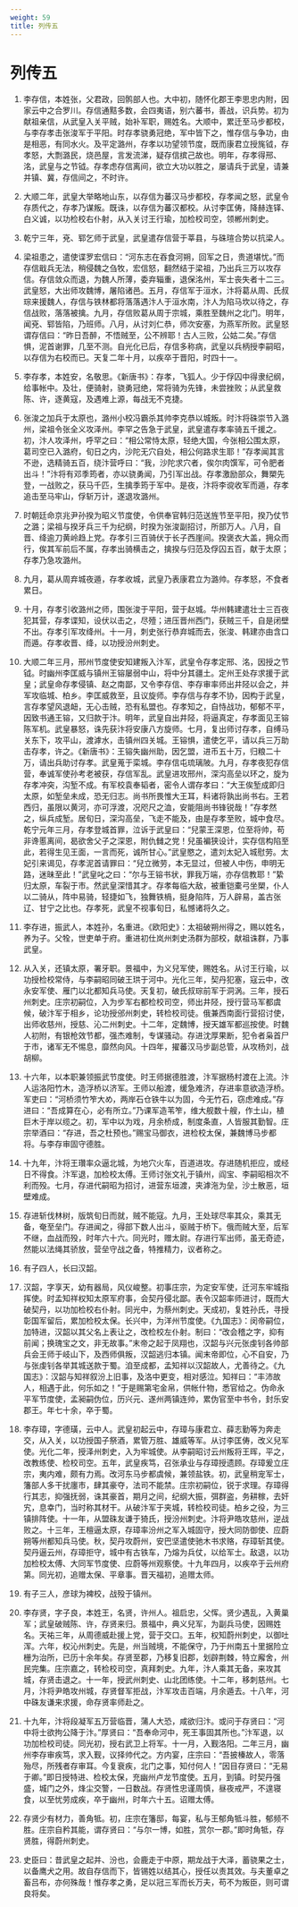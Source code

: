 ```yaml
---
weight: 59
title: 列传五
---
```


# 列传五

1. <span id="列传五-1"></span>
李存信，本姓张，父君政，回鹘部人也。大中初，随怀化郡王李思忠内附，因家云中之合罗川。存信通黠多数，会四夷语，别六蕃书，善战，识兵势。初为献祖亲信，从武皇入关平贼，始补军职，赐姓名。大顺中，累迁至马步都校，与李存孝击张浚军于平阳。时存孝骁勇冠绝，军中皆下之，惟存信与争功，由是相恶，有同水火。及平定潞州，存孝以功望领节度，既而康君立授旄钺，存孝怒，大剽潞民，烧邑屋，言发流涕，疑存信摈己故也。明年，存孝得邢、洺，武皇与之节钺。存孝虑存信离间，欲立大功以胜之，屡请兵于武皇，请兼并镇、冀，存信间之，不时许。

2. <span id="列传五-2"></span>
大顺二年，武皇大举略地山东，以存信为蕃汉马步都校，存孝闻之怒，武皇令存质代之，存孝乃谋叛。既诛，以存信为蕃汉都校。从讨李匡俦，降赫连铎、白义诚，以功检校右仆射，从入关讨王行瑜，加检校司空，领郴州刺史。

3. <span id="列传五-3"></span>
乾宁三年，兗、郓乞师于武皇，武皇遣存信营于莘县，与硃瑄合势以抗梁人。

4. <span id="列传五-4"></span>
梁祖患之，遣使谍罗宏信曰：“河东志在吞食河朔，回军之日，贵道堪忧。”而存信戢兵无法，稍侵魏之刍牧，宏信怒，翻然结于梁祖，乃出兵三万以攻存信。存信敛众而退，为魏人所薄，委弃辎重，退保洺州，军士丧失者十二三。武皇怒，大出师攻魏博，屠陷诸邑。五月，存信军于洹水，汴将葛从周、氏叔琮来援魏人，存信与铁林都将落落遇汴人于洹水南，汴人为陷马坎以待之，存信战败，落落被擒。九月，存信败葛从周于宗城，乘胜至魏州之北门。明年，闻兗、郓皆陷，乃班师。八月，从讨刘仁恭，师次安塞，为燕军所败。武皇怒谓存信曰：“昨日吾醉，不悟贼至，公不辨耶！古人三败，公姑二矣。”存信惧，泥首谢罪，几至不测。自光化已后，存信多称病，武皇以兵柄授李嗣昭，以存信为右校而已。天复二年十月，以疾卒于晋阳，时四十一。

5. <span id="列传五-5"></span>
李存孝，本姓安，名敬思。《新唐书》：存孝，飞狐人。少于俘囚中得隶纪纲，给事帐中。及壮，便骑射，骁勇冠绝，常将骑为先锋，未尝挫败；从武皇救陈、许，逐黄寇，及遇难上源，每战无不克捷。

6. <span id="列传五-6"></span>
张浚之加兵于太原也，潞州小校冯霸杀其帅李克恭以城叛。时汴将硃崇节入潞州，梁祖令张全义攻泽州。李罕之告急于武皇，武皇遣存孝率骑五千援之。初，汴人攻泽州，呼罕之曰：“相公常恃太原，轻绝大国，今张相公围太原，葛司空已入潞府，旬日之内，沙陀无穴自处，相公何路求生耶！”存孝闻其言不逊，选精骑五百，绕汴营呼曰：“我，沙陀求穴者，俟尔肉馔军，可令肥者出斗！”汴将有邓季筠者，亦以骁勇闻，乃引军出战。存孝激励部众，舞槊先登，一战败之，获马千匹，生擒季筠于军中。是夜，汴将李谠收军而遁，存孝追击至马牢山，俘斩万计，遂退攻潞州。

7. <span id="列传五-7"></span>
时朝廷命京兆尹孙揆为昭义节度使，令供奉官韩归范送旌节至平阳，揆乃仗节之潞；梁祖与揆牙兵三千为纪纲，时揆为张浚副招讨，所部万人。八月，自晋、绛逾刀黄岭趋上党。存孝引三百骑伏于长子西崖间。揆褒衣大盖，拥众而行，俟其军前后不属，存孝出骑横击之，擒揆与归范及俘囚五百，献于太原；存孝乃急攻潞州。

8. <span id="列传五-8"></span>
九月，葛从周弃城夜遁，存孝收城，武皇乃表康君立为潞帅。存孝怒，不食者累日。

9. <span id="列传五-9"></span>
十月，存孝引收潞州之师，围张浚于平阳，营于赵城。华州韩建遣壮士三百夜犯其营，存孝谍知，设伏以击之，尽殪；进压晋州西门，获贼三千，自是闭壁不出。存孝引军攻绛州。十一月，刺史张行恭弃城而去，张浚、韩建亦由含口而遁。存孝收晋、绛，以功授汾州刺史。

10. <span id="列传五-10"></span>
大顺二年三月，邢州节度使安知建叛入汴军，武皇令存孝定邢、洺，因授之节钺。时幽州李匡威与镇州王镕屡弱中山，将中分其疆土。定州王处存求援于武皇；武皇命存孝侵镇、赵之南鄙，又令李存信、李存审率师出井陉以会之，并军攻临城、柏乡。李匡威救至，且议旋师。李存信与存孝不协，因构于武皇，言存孝望风退衄，无心击贼，恐有私盟也。存孝知之，自恃战功，郁郁不平，因致书通王镕，又归款于汴。明年，武皇自出井陉，将逼真定，存孝面见王镕陈军机。武皇暴怒，诛先获汴将安康八方旋师。七月，复出师讨存孝，自缚马关东下，攻平山，渡滹水，击镇州四关城。王镕惧，遣使乞平，请以兵三万助击存孝，许之。《新唐书》：王镕失幽州助，因乞盟，进币五十万，归粮二十万，请出兵助讨存孝。武皇蒐于栾城。李存信屯琉璃陂。九月，存孝夜犯存信营，奉诚军使孙考老被获，存信军乱。武皇进攻邢州，深沟高垒以环之，旋为存孝冲突，沟堑不成。有军校袁奉韬者，密令人谓存孝曰：“大王俟堑成即归太原，如堑垒未成，恐无归志。尚书所畏惟大王耳，料诸将孰出尚书右。王若西归，虽限以黄河，亦可浮渡，况咫尺之洫，安能阻尚书锋锐哉！”存孝然之，纵兵成堑。居旬日，深沟高垒，飞走不能及，由是存孝至败，城中食尽。乾宁元年三月，存孝登城首罪，泣诉于武皇曰：“兒蒙王深恩，位至将帅，苟非谗慝离间，曷欲舍父子之深恩，附仇雠之党！兒虽褊狭设计，实存信构陷至此，若得生见王面，一言而死，诚所甘心。”武皇愍之，遣刘太妃入城慰劳。太妃引来谒见，存孝泥首请罪曰：“兒立微劳，本无显过，但被人中伤，申明无路，迷昧至此！”武皇叱之曰：“尔与王镕书状，罪我万端，亦存信教耶！”絷归太原，车裂于市。然武皇深惜其才。存孝每临大敌，被重铠橐弓坐槊，仆人以二骑从，阵中易骑，轻捷如飞，独舞铁楇，挺身陷阵，万人辟易，盖古张辽、甘宁之比也。存孝死，武皇不视事旬日，私憾诸将久之。

11. <span id="列传五-11"></span>
李存进，振武人，本姓孙，名重进。《欧阳史》：太祖破朔州得之，赐以姓名，养为子。父牷，世吏单于府。重进初仕岚州刺史汤群为部校，献祖诛群，乃事武皇。

12. <span id="列传五-12"></span>
从入关，还镇太原，署牙职。景福中，为义兒军使，赐姓名。从讨王行瑜，以功授检校常侍，与李嗣昭同破王珙于河中。光化三年，契丹犯塞，寇云中，改永安军使、雁门以北都知兵马使。天复初，破氏叔琮前军于洞涡。三年，授石州刺史。庄宗初嗣位，入为步军右都检校司空，师出井陉，授行营马军都虞候，破汴军于相乡，论功授邠州刺史，转检校司徒。俄兼西南面行营招讨使，出师收慈州，授慈、沁二州刺史。十二年，定魏博，授天雄军都巡按使。时魏人初附，有银枪效节都，强杰难制，专谋骚动。存进沈厚果断，犯令者枭首尸于市，诸军无不惕息，靡然向风。十四年，擢蕃汉马步副总管，从攻杨刘，战胡柳。

13. <span id="列传五-13"></span>
十六年，以本职兼领振武节度使。时王师据德胜渡，汴军据杨村渡在上流。汴人运洛阳竹木，造浮桥以济军。王师以船渡，缓急难济，存进率意欲造浮桥。军吏曰：“河桥须竹笮大め，两岸石仓铁牛以为固，今无竹石，窃虑难成。”存进曰：“吾成算在心，必有所立。”乃课军造苇笮，维大舰数十艘，作土山，植巨木于岸以缆之。初，军中以为戏，月余桥成，制度条直，人皆服其勤智。庄宗举酒曰：“存进，吾之杜预也。”赐宝马御衣，进检校太保，兼魏博马步都将。与李存审固守德胜。

14. <span id="列传五-14"></span>
十九年，汴将王瓚率众逼北城，为地穴火车，百道进攻。存进随机拒应，或经日不得食。汴军退，加检校太傅。王师讨张文礼于镇州，阎宝、李嗣昭相次不利而殁。七月，存进代嗣昭为招讨，进营东垣渡，夹滹沲为垒，沙土散恶，垣壁难成。

15. <span id="列传五-15"></span>
存进斩伐林树，版筑旬日而就，贼不能寇。九月，王处球尽率其众，乘其无备，奄至垒门。存进闻之，得部下数人出斗，驱贼于桥下。俄而贼大至，后军不继，血战而殁，时年六十六。同光时，赠太尉。存进行军出师，虽无奇迹，然能以法绳其骄放，营垒守战之备，特推精力，议者称之。

16. <span id="列传五-16"></span>
有子四人，长曰汉韶。

17. <span id="列传五-17"></span>
汉韶，字享天，幼有器局，风仪峻整。初事庄宗，为定安军使，迁河东牢城指挥使。时孟知祥权知太原军府事，会契丹侵北鄙。表令汉韶率师进讨，既而大破契丹，以功加检校右仆射。同光中，为蔡州刺史。天成初，复姓孙氏，寻授彰国军留后，累加检校太保。长兴中，为洋州节度使。《九国志》：闵帝嗣位，加特进，汉韶以其父名上表让之，改检校左仆射。制曰：“改会稽之字，抑有前闻；换瑰宝之文，非无故事。”末帝之起于凤翔也，汉韶与兴元张虔钊各帅部兵会王师于岐山下，及西师俱叛，汉韶逃归本镇。闻末帝即位，心不自安，乃与张虔钊各举其城送款于蜀。洎至成都，孟知祥以汉韶故人，尤善待之。《九国志》：汉韶与知祥叙汾上旧事，及洛中更变，相对感泣。知祥曰：“丰沛故人，相遇于此，何乐如之！”于是赐第宅金帛，供帐什物，悉官给之。伪命永平军节度使，孟昶嗣伪位，历兴元、遂州两镇连帅，累伪官至中书令，封乐安郡王。年七十余，卒于蜀。

18. <span id="列传五-18"></span>
李存璋，字德璜，云中人。武皇初起云中，存璋与康君立、薛志勤等为奔走交，从入关，以功授国子祭酒，累管万胜、雄威等军。从讨李匡俦，改义兒军使。光化二年，授泽州刺史，入为牢城使。从李嗣昭讨云州叛将王晖，平之，改教练使、检校司空。五年，武皇疾笃，召张承业与存璋授遗顾。存璋爰立庄宗，夷内难，颇有力焉。改河东马步都虞候，兼领盐铁。初，武皇稍宠军士，籓部人多干扰廛市，肆其豪夺，法司不能禁。庄宗初嗣位，锐于求理。存璋得行其志，抑强抚弱，诛其豪首，期月之间，纪纲大振，弭群盗，务耕稼，去奸宄，息幸门，当时称其材干。从破汴军于夹城，转检校司徒。柏乡之役，为三镇排阵使。十一年，从盟硃友谦于猗氏，授汾州刺史。汴将尹皓攻慈州，逆战败之。十三年，王檀逼太原，存璋率汾州之军入城固守，授大同防御使、应蔚朔等州都知兵马使。秋，契丹攻蔚州，安巴坚遣使驰木书求赂，存璋斩其使。契丹逼云州，存璋拒守，城中有古铁车，乃熔为兵仗，以给军士。敌退，以功加检校太傅、大同军节度使、应蔚等州观察使。十九年四月，以疾卒于云州府第。同光初，追赠太保、平章事。晋天福初，追赠太师。

19. <span id="列传五-19"></span>
有子三人，彦球为裨校，战殁于镇州。

20. <span id="列传五-20"></span>
李存贤，字子良，本姓王，名贤，许州人。祖启忠，父恽。贤少遇乱，入黄巢军；武皇破贼陈、许，存贤来归。景福中，典义兒军，为副兵马使，因赐姓名。天祐三年，从周德威赴援上党，营于交口。五年，权知蔚州刺史，以御吐浑。六年，权沁州刺史。先是，州当贼境，不能保守，乃于州南五十里据险立栅为治所，已历十余年矣。存贤至郡，乃移复旧郡，划辟荆棘，特立廨舍，州民完集。庄宗嘉之，转检校司空，真拜刺史。九年，汴人乘其无备，来攻其城，存贤击退之。十一年，授武州刺史、山北团练使。十二年，移刺慈州。七月，汴将尹皓攻州城，存贤督军拒战，汴军攻击百端，月余遁去。十八年，河中硃友谦来求援，命存贤率师赴之。

21. <span id="列传五-21"></span>
十九年，汴将段凝军五万营临晋，蒲人大恐，咸欲归汴。或问于存贤曰：“河中将士欲拘公降于汴。”厚贤曰：“吾奉命河中，死王事固其所也。”汴军退，以功加检校司徒。同光初，授右武卫上将军。十一月，入觐洛阳。二年三月，幽州李存审疾笃，求入觐，议择帅代之。方内宴，庄宗曰：“吾披榛故人，零落殆尽，所残者存审耳。今复衰疾，北门之事，知付何人！”因目存贤曰：“无易于卿。”即日授特进、检校太保，充幽州卢龙节度使。五月，到镇。时契丹强盛，城门之外，烽尘交警，一日数战。存贤性忠谨周慎，昼夜戒严，不遑寝食，以至忧劳成疾，卒于幽州，时年六十五。诏赠太傅。

22. <span id="列传五-22"></span>
存贤少有材力，善角牴。初，庄宗在籓邸，每宴，私与王郁角牴斗胜，郁频不胜。庄宗自矜其能，谓存贤曰：“与尔一博，如胜，赏尔一郡。”即时角牴，存贤胜，得蔚州刺史。

23. <span id="列传五-23"></span>
史臣曰：昔武皇之起并、汾也，会鹿走于中原，期龙战于大泽，蓄骁果之士，以备鹰犬之用。故自存信而下，皆锡姓以结其心，授任以责其效。与夫董卓之畜吕布，亦何殊哉！惟存孝之勇，足以冠三军而长万夫，苟不为叛臣，则可谓良将矣。
